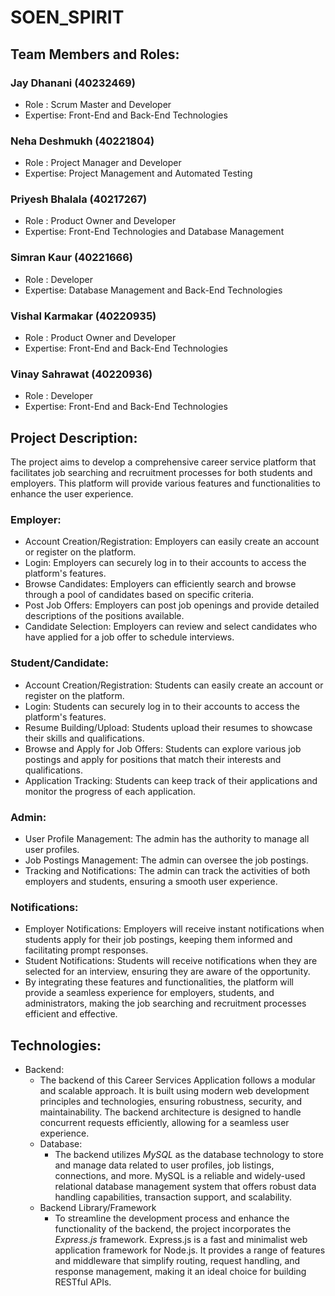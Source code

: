 # SOEN_SPIRIT

## Team Members and Roles:

### Jay Dhanani (40232469) 
  - Role : Scrum Master and Developer
  - Expertise:  Front-End and Back-End Technologies
### Neha Deshmukh (40221804)
  - Role : Project Manager and Developer
  - Expertise:  Project Management and Automated Testing
### Priyesh Bhalala (40217267)
  - Role : Product Owner and Developer
  - Expertise:  Front-End Technologies and Database Management 
### Simran Kaur (40221666)
  - Role : Developer
  - Expertise:  Database Management and Back-End Technologies
### Vishal Karmakar (40220935)
  - Role : Product Owner and Developer
  - Expertise:  Front-End and Back-End Technologies
### Vinay Sahrawat (40220936)
  - Role : Developer
  - Expertise: Front-End and Back-End Technologies

    
## Project Description:
The project aims to develop a comprehensive career service platform that facilitates job searching and recruitment processes for both students and employers. This platform will provide various features and functionalities to enhance the user experience.

###  Employer:
- Account Creation/Registration: Employers can easily create an account or register on the platform.
- Login: Employers can securely log in to their accounts to access the platform's features.
- Browse Candidates: Employers can efficiently search and browse through a pool of candidates based on specific criteria.
- Post Job Offers: Employers can post job openings and provide detailed descriptions of the positions available.
- Candidate Selection: Employers can review and select candidates who have applied for a job offer to schedule interviews.

### Student/Candidate:
- Account Creation/Registration: Students can easily create an account or register on the platform.
- Login: Students can securely log in to their accounts to access the platform's features.
- Resume Building/Upload: Students  upload their resumes to showcase their skills and qualifications.
- Browse and Apply for Job Offers: Students can explore various job postings and apply for positions that match their interests and qualifications.
- Application Tracking: Students can keep track of their applications and monitor the progress of each application.

### Admin:
- User Profile Management: The admin has the authority to manage all user profiles.
- Job Postings Management: The admin can oversee the job postings.
- Tracking and Notifications: The admin can track the activities of both employers and students, ensuring a smooth user experience.

### Notifications:
- Employer Notifications: Employers will receive instant notifications when students apply for their job postings, keeping them informed and facilitating prompt responses.
- Student Notifications: Students will receive notifications when they are selected for an interview, ensuring they are aware of the opportunity.
- By integrating these features and functionalities, the platform will provide a seamless experience for employers, students, and administrators, making the job searching and recruitment processes efficient and effective.

## Technologies:
- Backend:
    - The backend of this Career Services Application follows a modular and scalable approach. It is built using modern web development principles and technologies, ensuring robustness, security, and maintainability. The backend architecture is designed to handle concurrent requests efficiently, allowing for a seamless user experience.
    - Database:
        - The backend utilizes *MySQL* as the database technology to store and manage data related to user profiles, job listings, connections, and more. MySQL is a reliable and widely-used relational database management system that offers robust data handling capabilities, transaction support, and scalability.
    - Backend Library/Framework
        - To streamline the development process and enhance the functionality of the backend, the project incorporates the *Express.js* framework. Express.js is a fast and minimalist web application framework for Node.js. It provides a range of features and middleware that simplify routing, request handling, and response management, making it an ideal choice for building RESTful APIs. 
